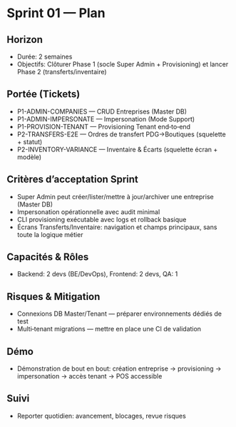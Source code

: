 # Sprint 01 — Plan

## Horizon
- Durée: 2 semaines
- Objectifs: Clôturer Phase 1 (socle Super Admin + Provisioning) et lancer Phase 2 (transferts/inventaire)

## Portée (Tickets)
- P1-ADMIN-COMPANIES — CRUD Entreprises (Master DB)
- P1-ADMIN-IMPERSONATE — Impersonation (Mode Support)
- P1-PROVISION-TENANT — Provisioning Tenant end‑to‑end
- P2-TRANSFERS-E2E — Ordres de transfert PDG→Boutiques (squelette + statut)
- P2-INVENTORY-VARIANCE — Inventaire & Écarts (squelette écran + modèle)

## Critères d’acceptation Sprint
- Super Admin peut créer/lister/mettre à jour/archiver une entreprise (Master DB)
- Impersonation opérationnelle avec audit minimal
- CLI provisioning exécutable avec logs et rollback basique
- Écrans Transferts/Inventaire: navigation et champs principaux, sans toute la logique métier

## Capacités & Rôles
- Backend: 2 devs (BE/DevOps), Frontend: 2 devs, QA: 1

## Risques & Mitigation
- Connexions DB Master/Tenant — préparer environnements dédiés de test
- Multi‑tenant migrations — mettre en place une CI de validation

## Démo
- Démonstration de bout en bout: création entreprise → provisioning → impersonation → accès tenant → POS accessible

## Suivi
- Reporter quotidien: avancement, blocages, revue risques
